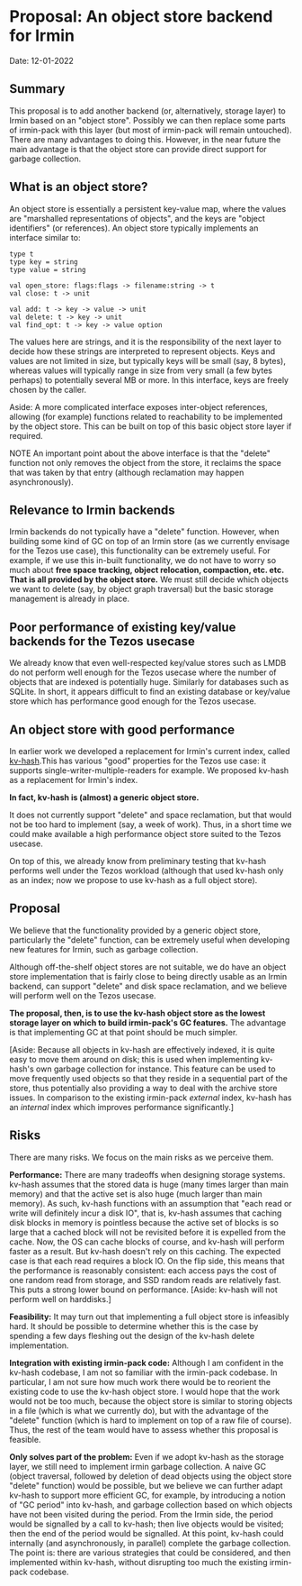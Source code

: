 # Proposal: An object store backend for Irmin

Date: 12-01-2022



## Summary

This proposal is to add another backend (or, alternatively, storage layer) to Irmin based on an "object store". Possibly we can then replace some parts of irmin-pack with this layer (but most of irmin-pack will remain untouched). There are many advantages to doing this. However, in the near future the main advantage is that the object store can provide direct support for garbage collection.

## What is an object store?

An object store is essentially a persistent key-value map, where the values are "marshalled representations of objects", and the keys are "object identifiers" (or references). An object store typically implements an interface similar to:

```
type t
type key = string
type value = string

val open_store: flags:flags -> filename:string -> t
val close: t -> unit

val add: t -> key -> value -> unit
val delete: t -> key -> unit
val find_opt: t -> key -> value option
```

The values here are strings, and it is the responsibility of the next layer to decide how these strings are interpreted to represent objects. Keys and values are not limited in size, but typically keys will be small (say, 8 bytes), whereas values will typically range in size from very small (a few bytes perhaps) to potentially several MB or more. In this interface, keys are freely chosen by the caller.

Aside: A more complicated interface exposes inter-object references, allowing (for example) functions related to reachability to be implemented by the object store. This can be built on top of this basic object store layer if required.

NOTE An important point about the above interface is that the "delete" function not only removes the object from the store, it reclaims the space that was taken by that entry (although reclamation may happen asynchronously).

## Relevance to Irmin backends

Irmin backends do not typically have a "delete" function. However, when building some kind of GC on top of an Irmin store (as we currently envisage for the Tezos use case), this functionality can be extremely useful. For example, if we use this in-built functionality, we do not have to worry so much about **free space tracking, object relocation, compaction, etc. etc. That is all provided by the object store.** We must still decide which objects we want to delete (say, by object graph traversal) but the basic storage management is already in place.

## Poor performance of existing key/value backends for the Tezos usecase

We already know that even well-respected key/value stores such as LMDB do not perform well enough for the Tezos usecase where the number of objects that are indexed is potentially huge. Similarly for databases such as SQLite. In short, it appears difficult to find an existing database or key/value store which has performance good enough for the Tezos usecase.

## An object store with good performance

In earlier work we developed a replacement for Irmin's current index, called [kv-hash](https://github.com/tomjridge/kv-hash/).This has various "good" properties for the Tezos use case: it supports single-writer-multiple-readers for example. We proposed kv-hash as a replacement for Irmin's index. 

**In fact, kv-hash is (almost) a generic object store.** 

It does not currently support "delete" and space reclamation, but that would not be too hard to implement (say, a week of work). Thus, in a short time we could make available a high performance object store suited to the Tezos usecase.

On top of this, we already know from preliminary testing that kv-hash performs well under the Tezos workload (although that used kv-hash only as an index; now we propose to use kv-hash as a full object store).

## Proposal

We believe that the functionality provided by a generic object store, particularly the "delete" function, can be extremely useful when developing new features for Irmin, such as garbage collection.

Although off-the-shelf object stores are not suitable, we do have an object store implementation that is fairly close to being directly usable as an Irmin backend, can support "delete" and disk space reclamation, and we believe will perform well on the Tezos usecase.

**The proposal, then, is to use the kv-hash object store as the lowest storage layer on which to build irmin-pack's GC features.** The advantage is that implementing GC at that point should be much simpler.

[Aside: Because all objects in kv-hash are effectively indexed, it is quite easy to move them around on disk; this is used when implementing kv-hash's own garbage collection for instance. This feature can be used to move frequently used objects so that they reside in a sequential part of the store, thus potentially also providing a way to deal with the archive store issues. In comparison to the existing irmin-pack *external* index, kv-hash has an *internal* index which improves performance significantly.]

## Risks

There are many risks. We focus on the main risks as we perceive them.

**Performance:** There are many tradeoffs when designing storage systems. kv-hash assumes that the stored data is huge (many times larger than main memory) and that the active set is also huge (much larger than main memory). As such, kv-hash functions with an assumption that "each read or write will definitely incur a disk IO", that is, kv-hash assumes that caching disk blocks in memory is pointless because the active set of blocks is so large that a cached block will not be revisited before it is expelled from the cache. Now, the OS can cache blocks of course, and kv-hash will perform faster as a result. But kv-hash doesn't rely on this caching. The expected case is that each read requires a block IO. On the flip side, this means that the performance is reasonably consistent: each access pays the cost of one random read from storage, and SSD random reads are relatively fast. This puts a strong lower bound on performance. [Aside: kv-hash will not perform well on harddisks.]

**Feasibility:** It may turn out that implementing a full object store is infeasibly hard. It should be possible to determine whether this is the case by spending a few days fleshing out the design of the kv-hash delete implementation.

**Integration with existing irmin-pack code:** Although I am confident in the kv-hash codebase, I am not so familiar with the irmin-pack codebase. In particular, I am not sure how much work there would be to reorient the existing code to use the kv-hash object store. I would hope that the work would not be too much, because the object store is similar to storing objects in a file (which is what we currently do), but with the advantage of the "delete" function (which is hard to implement on top of a raw file of course). Thus, the rest of the team would have to assess whether this proposal is feasible.

**Only solves part of the problem:** Even if we adopt kv-hash as the storage layer, we still need to implement irmin garbage collection. A naive GC (object traversal, followed by deletion of dead objects using the object store "delete" function) would be possible, but we believe we can further adapt kv-hash to support more efficient GC, for example, by introducing a notion of "GC period" into kv-hash, and garbage collection based on which objects have not been visited during the period. From the Irmin side, the period would be signalled by a call to kv-hash; then live objects would be visited; then the end of the period would be signalled. At this point, kv-hash could internally (and asynchronously, in parallel) complete the garbage collection. The point is: there are various strategies that could be considered, and then implemented within kv-hash, without disrupting too much the existing irmin-pack codebase.